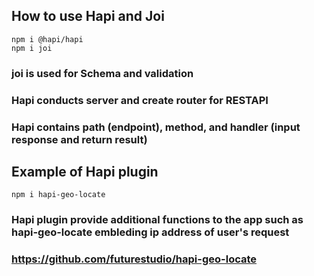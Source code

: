 ## How to use Hapi and Joi

```
npm i @hapi/hapi
npm i joi
```

### joi is used for Schema and validation
### Hapi conducts server and create router for RESTAPI
### Hapi contains path (endpoint), method, and handler (input response and return result)

## Example of Hapi plugin
```
npm i hapi-geo-locate
```
### Hapi plugin provide additional functions to the app such as hapi-geo-locate embleding ip address of user's request
### https://github.com/futurestudio/hapi-geo-locate
